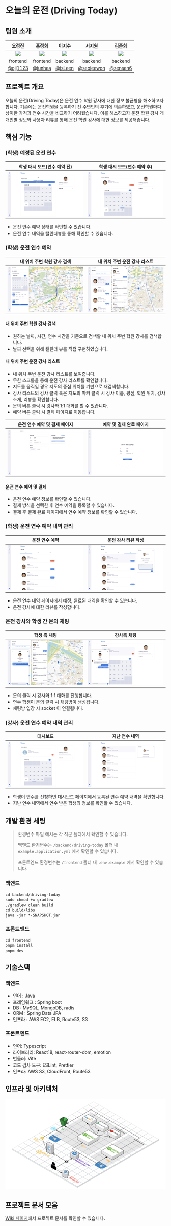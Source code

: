 # 오늘의 운전 (Driving Today)

## 팀원 소개

|                                                                                       오정진                                                                                       |                                                                                      홍정희                                                                                       |                                                                                      이지수                                                                                       |                                                                                        서지원                                                                                        |                                                                                       김준희                                                                                       |
| :--------------------------------------------------------------------------------------------------------------------------------------------------------------------------------: | :-------------------------------------------------------------------------------------------------------------------------------------------------------------------------------: | :-------------------------------------------------------------------------------------------------------------------------------------------------------------------------------: | :----------------------------------------------------------------------------------------------------------------------------------------------------------------------------------: | :--------------------------------------------------------------------------------------------------------------------------------------------------------------------------------: |
| <a href='https://github.com/ojj1123'><img src='https://github.com/softeerbootcamp-3rd/Team1-driving-today/assets/33178048/808999dc-2d03-48a4-9838-fcfc4d35f165' width='200' /></a> | <a href='https://github.com/junhea'><img src='https://github.com/softeerbootcamp-3rd/Team1-driving-today/assets/33178048/ab2c44e2-3101-4f9f-9bcf-c92749071a76' width='200' /></a> | <a href='https://github.com/jsLeen'><img src='https://github.com/softeerbootcamp-3rd/Team1-driving-today/assets/33178048/ece590be-da09-4e97-b460-2fbf63d873d6' width='200' /></a> | <a href='https://github.com/seojeewon'><img src='https://github.com/softeerbootcamp-3rd/Team1-driving-today/assets/33178048/c7d30887-ca74-4ef8-85c9-02e4424e27be' width='200' /></a> | <a href='https://github.com/zensen6'><img src='https://github.com/softeerbootcamp-3rd/Team1-driving-today/assets/33178048/680ca29a-f2bf-4568-beb6-36315879bcb6' width='200' /></a> |
|                                                                                      frontend                                                                                      |                                                                                     frontend                                                                                      |                                                                                      backend                                                                                      |                                                                                       backend                                                                                        |                                                                                      backend                                                                                       |
|                                                                 <a href='https://github.com/ojj1123'>@ojj1123</a>                                                                  |                                                                  <a href='https://github.com/junhea'>@junhea</a>                                                                  |                                                                  <a href='https://github.com/jsLeen'>@jsLeen</a>                                                                  |                                                                <a href='https://github.com/seojeewon'>@seojeewon</a>                                                                 |                                                                 <a href='https://github.com/zensen6'>@zensen6</a>                                                                  |

## 프로젝트 개요

오늘의 운전(Driving Today)은 운전 연수 학원 강사에 대한 정보 불균형을 해소하고자 합니다. 기존에는 운전학원을 등록하기 전 주변인의 후기에 의존하였고, 운전학원마다 상이한 가격과 연수 시간을 비교하기 어려웠습니다. 이를 해소하고자 운전 학원 강사 개개인별 정보와 사용자 리뷰를 통해 운전 학원 강사에 대한 정보를 제공해줍니다.

## 핵심 기능

### (학생) 예정된 운전 연수

| 학생 대시 보드(연수 예약 전)  |      학생 대시 보드(연수 예약 후)      |
| :---------------------------: | :------------------------------------: |
| ![](./docs/학생-대시보드.png) | ![](./docs/학생-대시보드-예약완료.png) |

- 운전 연수 예약 상태를 확인할 수 있습니다.
- 운전 연수 내역을 캘린더뷰를 통해 확인할 수 있습니다.

### (학생) 운전 연수 예약

|  내 위치 주변 학원 강사 검색   | 내 위치 주변 운전 강사 리스트  |
| :----------------------------: | :----------------------------: |
| ![](./docs/학생-연수예약1.png) | ![](./docs/학생-연수예약2.png) |

#### 내 위치 주변 학원 강사 검색

- 원하는 날짜, 시간, 연수 시간을 기준으로 검색할 내 위치 주변 학원 강사를 검색합니다.
- 날짜 선택을 위해 캘린더 뷰를 직접 구현하였습니다.

#### 내 위치 주변 운전 강사 리스트

- 내 위치 주변 운전 강사 리스트를 보여줍니다.
- 무한 스크롤을 통해 운전 강사 리스트를 확인합니다.
- 지도를 움직일 경우 지도의 중심 위치를 기반으로 재검색합니다.
- 강사 리스트의 강사 클릭 혹은 지도의 마커 클릭 시 강사 이름, 평점, 학원 위치, 강사 소개, 리뷰를 확인합니다.
- 문의 버튼 클릭 시 강사와 1:1 대화를 할 수 있습니다.
- 예약 버튼 클릭 시 결제 페이지로 이동합니다.

| 운전 연수 예약 및 결제 페이지  |    예약 및 결제 완료 페이지    |
| :----------------------------: | :----------------------------: |
| ![](./docs/학생-연수예약3.png) | ![](./docs/학생-연수예약4.png) |

#### 운전 연수 예약 및 결제

- 운전 연수 예약 정보를 확인할 수 있습니다.
- 결제 방식을 선택한 후 연수 예약을 등록할 수 있습니다.
- 결제 후 결제 완료 페이지에서 연수 예약 정보를 확인할 수 있습니다.

### (학생) 운전 연수 예약 내역 관리

|         운전 연수 예약         |      운전 강사 리뷰 작성       |
| :----------------------------: | :----------------------------: |
| ![](./docs/학생-예약내역1.png) | ![](./docs/학생-예약내역3.png) |

- 운전 연수 내역 페이지에서 예정, 완료된 내역을 확인할 수 있습니다.
- 운전 강사에 대한 리뷰를 작성합니다.

### 운전 강사와 학생 간 문의 채팅

|       학생 측 채팅        |        강사측 채팅        |
| :-----------------------: | :-----------------------: |
| ![](./docs/학생-채팅.png) | ![](./docs/강사-채팅.png) |

- 문의 클릭 시 강사와 1:1 대화를 진행합니다.
- 연수 학생이 문의 클릭 시 채팅방이 생성됩니다.
- 채팅방 입장 시 socket 이 연결됩니다.

### (강사) 운전 연수 예약 내역 관리

|           대시보드            |          지난 연수 내역           |
| :---------------------------: | :-------------------------------: |
| ![](./docs/강사-대시보드.png) | ![](./docs/강사-지난연수내역.png) |

- 학생이 연수를 신청하면 대시보드 페이지에서 등록된 연수 예약 내역을 확인합니다.
- 지난 연수 내역에서 연수 받은 학생의 정보를 확인할 수 있습니다.

## 개발 환경 세팅

> 환경변수 파일 예시는 각 직군 폴더에서 확인할 수 있습니다.
>
> 백엔드 환경변수는 `/backend/driving-today` 폴더 내 `example.application.yml` 에서 확인할 수 있습니다.
>
> 프론트엔드 환경변수는 `/frontend` 폴너 내 `.env.example` 에서 확인할 수 있습니다.

### 백엔드

```shell
cd backend/driving-today
sudo chmod +x gradlew
./gradlew clean build
cd build/libs
java -jar *-SNAPSHOT.jar
```

### 프론트엔드

```shell
cd frontend
pnpm install
pnpm dev
```

## 기술스택

### 백엔드

- 언어 : Java
- 프레임워크 : Spring boot
- DB : MySQL, MongoDB, radis
- ORM : Spring Data JPA
- 인프라 : AWS EC2, ELB, Route53, S3

### 프론트엔드

- 언어: Typescript
- 라이브러리: React18, react-router-dom, emotion
- 번들러: Vite
- 코드 검사 도구: ESLint, Prettier
- 인프라: AWS S3, CloudFront, Route53

## 인프라 및 아키텍처

![](./docs/인프라-및-아키텍처.png)

## 프로젝트 문서 모음

[Wiki 페이지](https://github.com/softeerbootcamp-3rd/Team1-driving-today/wiki)에서 프로젝트 문서를 확인할 수 있습니다.
